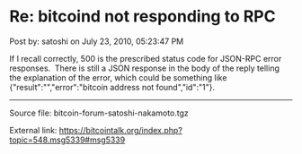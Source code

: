 # Re: bitcoind not responding to RPC

Post by: satoshi on July 23, 2010, 05:23:47 PM

If I recall correctly, 500 is the prescribed status code for JSON-RPC error responses. &nbsp;There is still a JSON response in the body of the reply telling the explanation of the error, which could be something like {"result":"","error":"bitcoin address not found","id":"1"}.

---

Source file: bitcoin-forum-satoshi-nakamoto.tgz

External link: https://bitcointalk.org/index.php?topic=548.msg5339#msg5339
